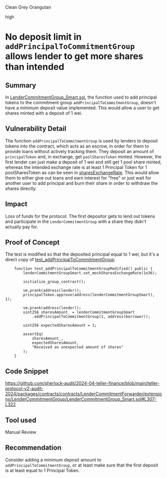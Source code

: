 Clean Grey Orangutan

high

# No deposit limit in `addPrincipalToCommitmentGroup` allows lender to get more shares than intended

## Summary

In [LenderCommitmentGroup_Smart.sol](https://github.com/sherlock-audit/2024-04-teller-finance/blob/main/teller-protocol-v2-audit-2024/packages/contracts/contracts/LenderCommitmentForwarder/extensions/LenderCommitmentGroup/LenderCommitmentGroup_Smart.sol), the function used to add principal tokens to the commitment group `addPrincipalToCommitmentGroup`, doesn't have a minimum deposit value implemented. This would allow a user to get shares minted with a deposit of 1 wei.

## Vulnerability Detail

The function `addPrincipalToCommitmentGroup` is used by lenders to deposit tokens into the contract, which acts as an escrow, in order for them to provide loans without actively tracking them. They deposit an amount of `principalToken` and, in exchange, get `poolSharesToken` minted. However, the first lender can just make a deposit of 1 wei and still get 1 pool share minted, whereas the intended exchange rate is at least 1 Principal Token for 1 poolSharesToken as can be seen in [sharesExchangeRate](https://github.com/sherlock-audit/2024-04-teller-finance/blob/main/teller-protocol-v2-audit-2024/packages/contracts/contracts/LenderCommitmentForwarder/extensions/LenderCommitmentGroup/LenderCommitmentGroup_Smart.sol#L268C51-L268C76). This would allow them to either give out loans and earn interest for "free" or just wait for another user to add principal and burn their share in order to withdraw the shares directly.

## Impact

Loss of funds for the protocol. The first depositor gets to lend out tokens and participate in the `LenderCommitmentGroup` with a share they didn't actually pay for.

## Proof of Concept

The test is modified so that the deposited principal equal to 1 wei, but it's a direct copy of [test_addPrincipalToCommitmentGroup](https://github.com/sherlock-audit/2024-04-teller-finance/blob/main/teller-protocol-v2-audit-2024/packages/contracts/tests/LenderCommitmentForwarder/extensions/SmartCommitments/LenderCommitmentGroup_Smart_Test.sol#L142-L164)

```solidity
    function test_addPrincipalToCommitmentGroupModified() public {
        lenderCommitmentGroupSmart.set_mockSharesExchangeRate(1e36);

        initialize_group_contract();

        vm.prank(address(lender));
        principalToken.approve(address(lenderCommitmentGroupSmart), 1);

        vm.prank(address(lender));
        uint256 sharesAmount_ = lenderCommitmentGroupSmart
            .addPrincipalToCommitmentGroup(1, address(borrower));

        uint256 expectedSharesAmount = 1;

        assertEq(
            sharesAmount_,
            expectedSharesAmount,
            "Received an unexpected amount of shares"
        );
    }
```

## Code Snippet

https://github.com/sherlock-audit/2024-04-teller-finance/blob/main/teller-protocol-v2-audit-2024/packages/contracts/contracts/LenderCommitmentForwarder/extensions/LenderCommitmentGroup/LenderCommitmentGroup_Smart.sol#L307-L322

## Tool used

Manual Review

## Recommendation

Consider adding a minimum deposit amount to `addPrincipalToCommitmentGroup`, or at least make sure that the first deposit is at least equal to 1 Principal Token.